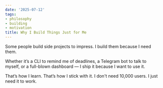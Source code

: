 ```yaml
---
date: '2025-07-12'
tags:
- philosophy
- building
- motivation
title: Why I Build Things Just for Me
---
```


Some people build side projects to impress. I build them because I need them.

Whether it’s a CLI to remind me of deadlines, a Telegram bot to talk to myself, or a full-blown dashboard — I ship it because I want to use it.

That’s how I learn. That’s how I stick with it. I don't need 10,000 users. I just need it to work.